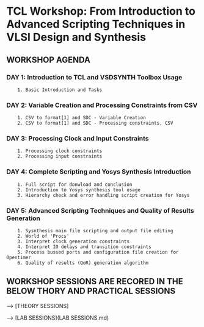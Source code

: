 # TCL Workshop: From Introduction to Advanced Scripting Techniques in VLSI Design and Synthesis

## WORKSHOP AGENDA
### DAY 1: Introduction to TCL and VSDSYNTH Toolbox Usage
        1. Basic Introduction and Tasks
        
### DAY 2: Variable Creation and Processing Constraints from CSV
        1. CSV to format[1] and SDC - Variable Creation
        2. CSV to format[1] and SDC - Processing constraints, CSV
        
### DAY 3: Processing Clock and Input Constraints
        1. Processing clock constraints
        2. Processing input constraints
        
### DAY 4: Complete Scripting and Yosys Synthesis Introduction
        1. Full script for donwload and conclusion
        2. Introduction to Yosys synthesis tool usage
        3. Hierarchy check and error handling script creation for Yosys
        
### DAY 5: Advanced Scripting Techniques and Quality of Results Generation
        1. Sysnthesis main file scripting and output file editing
        2. World of 'Procs'
        3. Interpret clock generation constraints
        4. Interpret IO delays and transition constraints
        5. Process bussed ports and configuration file creation for Opentimer
        6. Quality of results (QoR) generation algorithm

## WORKSHOP SESSIONS ARE RECORED IN THE BELOW THORY AND PRACTICAL SESSIONS
  
  --> [THEORY SESSIONS]

  --> [LAB SESSIONS](LAB SESSIONS.md)
        
